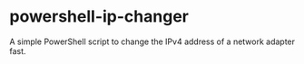 # powershell-ip-changer
A simple PowerShell script to change the IPv4 address of a network adapter fast.

